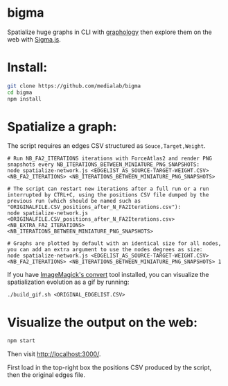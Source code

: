 # bigma

Spatialize huge graphs in CLI with [graphology](https://graphology.github.io/) then explore them on the web with [Sigma.js](https://www.sigmajs.org/).

# Install:

```bash
git clone https://github.com/medialab/bigma
cd bigma
npm install
```

# Spatialize a graph:

The script requires an edges CSV structured as `Souce,Target,Weight`.

```
# Run NB_FA2_ITERATIONS iterations with ForceAtlas2 and render PNG snapshots every NB_ITERATIONS_BETWEEN_MINIATURE_PNG_SNAPSHOTS:
node spatialize-network.js <EDGELIST_AS_SOURCE-TARGET-WEIGHT.CSV> <NB_FA2_ITERATIONS> <NB_ITERATIONS_BETWEEN_MINIATURE_PNG_SNAPSHOTS>

# The script can restart new iterations after a full run or a run interrupted by CTRL+C, using the positions CSV file dumped by the previous run (which should be named such as "ORIGINALFILE.CSV_positions_after_N_FA2Iterations.csv"):
node spatialize-network.js <ORIGINALFILE.CSV_positions_after_N_FA2Iterations.csv> <NB_EXTRA_FA2_ITERATIONS> <NB_ITERATIONS_BETWEEN_MINIATURE_PNG_SNAPSHOTS>

# Graphs are plotted by default with an identical size for all nodes, you can add an extra argument to use the nodes degrees as size:
node spatialize-network.js <EDGELIST_AS_SOURCE-TARGET-WEIGHT.CSV> <NB_FA2_ITERATIONS> <NB_ITERATIONS_BETWEEN_MINIATURE_PNG_SNAPSHOTS> 1

```

If you have [ImageMagick's convert](https://imagemagick.org/script/convert.php) tool installed, you can visualize the spatialization evolution as a gif by running:

```
./build_gif.sh <ORIGINAL_EDGELIST.CSV>
```

# Visualize the output on the web:

```bash
npm start
```

Then visit [http://localhost:3000/](http://localhost:3000/).

First load in the top-right box the positions CSV produced by the script, then the original edges file.
